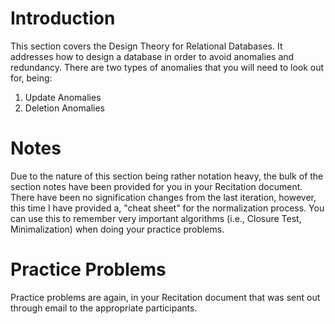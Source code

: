 # Introduction

This section covers the Design Theory for Relational Databases. It addresses how to design a database in order to avoid anomalies and redundancy.
There are two types of anomalies that you will need to look out for, being:
1. Update Anomalies
2. Deletion Anomalies

# Notes

Due to the nature of this section being rather notation heavy, the bulk of the section notes have been provided for you in your Recitation document. There have been no signification changes from the last iteration, however, this time I have provided a, "cheat sheet" for the normalization process.
You can use this to remember very important algorithms (i.e., Closure Test, Minimalization) when doing your practice problems.

# Practice Problems 

Practice problems are again, in your Recitation document that was sent out through email to the appropriate participants. 
